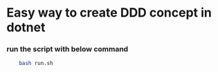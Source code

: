 # Easy way to create DDD concept in dotnet

### run the script with below command

```bash
    bash run.sh
```
